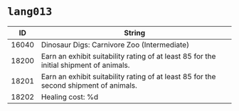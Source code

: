 # `lang013`

| ID | String |
| -- | ------ |
| 16040 | Dinosaur Digs: Carnivore Zoo (Intermediate)  |
| 18200 | Earn an exhibit suitability rating of at least 85 for the initial shipment of animals. |
| 18201 | Earn an exhibit suitability rating of at least 85 for the second shipment of animals. |
| 18202 | Healing cost: %d |